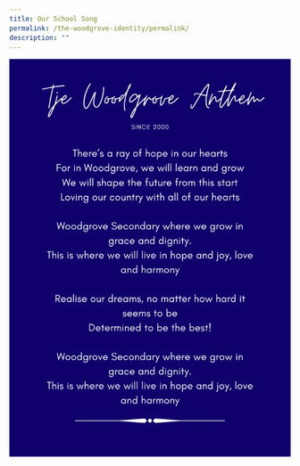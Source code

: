 ```yaml
---
title: Our School Song
permalink: /the-woodgrove-identity/permalink/
description: ""
---
```

![](/images/The%20Woodgrove%20Anthem.png)